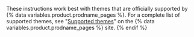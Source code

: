 
These instructions work best with themes that are officially supported by {% data variables.product.prodname_pages %}. For a complete list of supported themes, see "[Supported themes](https://pages.github.com/themes/)" on the {% data variables.product.prodname_pages %} site.
{% endif %}
